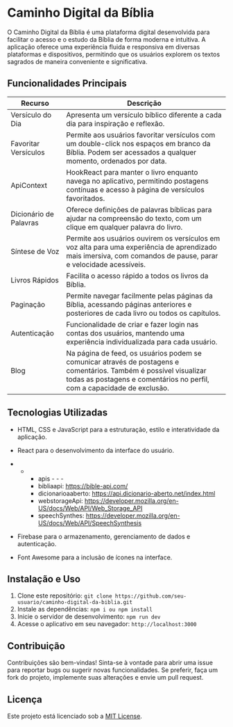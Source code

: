 # Caminho Digital da Bíblia

O Caminho Digital da Bíblia é uma plataforma digital desenvolvida para facilitar o acesso e o estudo da Bíblia de forma moderna e intuitiva. A aplicação oferece uma experiência fluida e responsiva em diversas plataformas e dispositivos, permitindo que os usuários explorem os textos sagrados de maneira conveniente e significativa.

## Funcionalidades Principais
| Recurso             | Descrição                                                                                                                                                 |
|---------------------|-----------------------------------------------------------------------------------------------------------------------------------------------------------|
| Versículo do Dia    | Apresenta um versículo bíblico diferente a cada dia para inspiração e reflexão.                                                                         |
| Favoritar Versículos| Permite aos usuários favoritar versículos com um double-click nos espaços em branco da Bíblia. Podem ser acessados a qualquer momento, ordenados por data. |
| ApiContext          | HookReact para manter o livro enquanto navega no aplicativo, permitindo postagens contínuas e acesso à página de versículos favoritados.                |
| Dicionário de Palavras | Oferece definições de palavras bíblicas para ajudar na compreensão do texto, com um clique em qualquer palavra do livro.                                |
| Síntese de Voz      | Permite aos usuários ouvirem os versículos em voz alta para uma experiência de aprendizado mais imersiva, com comandos de pause, parar e velocidade acessíveis. |
| Livros Rápidos      | Facilita o acesso rápido a todos os livros da Bíblia.                                                                                                      |
| Paginação           | Permite navegar facilmente pelas páginas da Bíblia, acessando páginas anteriores e posteriores de cada livro ou todos os capítulos.                       |
| Autenticação        | Funcionalidade de criar e fazer login nas contas dos usuários, mantendo uma experiência individualizada para cada usuário.                                |
| Blog                | Na página de feed, os usuários podem se comunicar através de postagens e comentários. Também é possível visualizar todas as postagens e comentários no perfil, com a capacidade de exclusão. |

## Tecnologias Utilizadas

- HTML, CSS e JavaScript para a estruturação, estilo e interatividade da aplicação.
- React para o desenvolvimento da interface do usuário.
- - - apis - - -
    - bibliaapi: https://bible-api.com/
    - dicionarioaaberto: https://api.dicionario-aberto.net/index.html
    - webstorageApi: https://developer.mozilla.org/en-US/docs/Web/API/Web_Storage_API
    - speechSynthes: https://developer.mozilla.org/en-US/docs/Web/API/SpeechSynthesis
      
- Firebase para o armazenamento, gerenciamento de dados e autenticação.
- Font Awesome para a inclusão de ícones na interface.

## Instalação e Uso

1. Clone este repositório: `git clone https://github.com/seu-usuario/caminho-digital-da-biblia.git`
2. Instale as dependências: `npm i ou npm install`
3. Inicie o servidor de desenvolvimento: `npm run dev`
4. Acesse o aplicativo em seu navegador: `http://localhost:3000`

## Contribuição

Contribuições são bem-vindas! Sinta-se à vontade para abrir uma issue para reportar bugs ou sugerir novas funcionalidades. Se preferir, faça um fork do projeto, implemente suas alterações e envie um pull request.

## Licença

Este projeto está licenciado sob a [MIT License](https://opensource.org/licenses/MIT).
